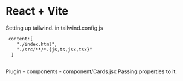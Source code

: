 # React + Vite

Setting up tailwind.
in tailwind.config.js
```
 content:[
    "./index.html",
    "./src/**/*.{js,ts,jsx,tsx}"
  ]
  
```

Plugin - components - component/Cards.jsx
Passing properties to it.